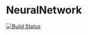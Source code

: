 # NeuralNetwork
[![Build Status](https://travis-ci.org/YuriyLisovskiy/NeuralNetwork.svg)](https://travis-ci.org/YuriyLisovskiy/NeuralNetwork)
